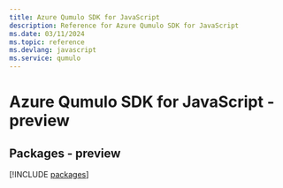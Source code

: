 ```yaml
---
title: Azure Qumulo SDK for JavaScript
description: Reference for Azure Qumulo SDK for JavaScript
ms.date: 03/11/2024
ms.topic: reference
ms.devlang: javascript
ms.service: qumulo
---
```

# Azure Qumulo SDK for JavaScript - preview
## Packages - preview
[!INCLUDE [packages](qumulo-index.md)]